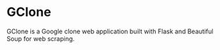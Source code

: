 # GClone
GClone is a Google clone web application built with Flask and Beautiful Soup for web scraping.
